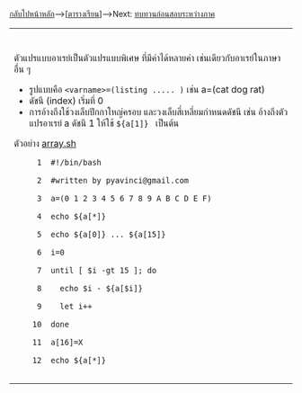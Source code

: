 [กลับไปหน้าหลัก](CourseSchedule2555_2.md)-->[<a href='https://code.google.com/p/system-programming-cs3402-at-crma/wiki/CourseSchedule2555_2#ตารางเรียน_๒๕๕๕/๒'>ตารางเรียน</a>]-->Next: [ทบทวนก่อนสอบระหว่างภาค](midtermReview.md)
<table width='500'>
<td>
<br>
<br>
ตัวแปรแบบอาเรย์เป็นตัวแปรแบบพิเศษ ที่มีค่าได้หลายค่า เช่นเดียวกับอาเรย์ในภาษาอื่น ๆ<br>
<ul><li>รูปแบบคือ <code>&lt;varname&gt;=(listing ..... )</code> เช่น a=(cat dog rat)<br>
</li><li>ดัชนี (index) เริ่มที่ 0<br>
</li><li>การอ้างถึงใช้วงเล็บปีกกาใหญ่ครอบ และวงเล็บสี่เหลี่ยมกำหนดดัชนี เช่น อ้างถึงตัวแปรอาเรย์ a ดัชนี 1 ให้ใช้ <code>${a[1]} </code> เป็นต้น</li></ul>

ตัวอย่าง <a href='https://code.google.com/p/system-programming-cs3402-at-crma/source/browse/trunk/shell/advanced/array.sh'>array.sh</a>
<pre><code>     1  #!/bin/bash<br>
     2  #written by pyavinci@gmail.com<br>
     3  a=(0 1 2 3 4 5 6 7 8 9 A B C D E F)<br>
     4  echo ${a[*]}<br>
     5  echo ${a[0]} ... ${a[15]}<br>
     6  i=0<br>
     7  until [ $i -gt 15 ]; do<br>
     8    echo $i - ${a[$i]}<br>
     9    let i++<br>
    10  done<br>
    11  a[16]=X<br>
    12  echo ${a[*]}<br>
</code></pre>